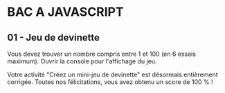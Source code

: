 # BAC A JAVASCRIPT

## 01 - Jeu de devinette

Vous devez trouver un nombre compris entre 1 et 100 (en 6 essais maximum).
Ouvrir la console pour l'affichage du jeu.

Votre activité "Créez un mini-jeu de devinette" est désormais entièrement corrigée. Toutes nos félicitations, vous avez obtenu un score de 100 % !
